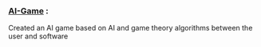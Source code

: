 ### [AI-Game](Nine-Men's-Morris-Variant/) :
Created an AI game based on AI and game theory algorithms between the user and software 
